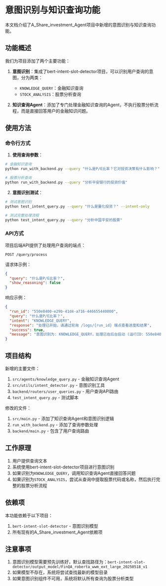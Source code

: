# 意图识别与知识查询功能

本文档介绍了A_Share_investment_Agent项目中新增的意图识别与知识查询功能。

## 功能概述

我们为项目添加了两个主要功能：

1. **意图识别**：集成了bert-intent-slot-detector项目，可以识别用户查询的意图，分为两类：
   - `KNOWLEDGE_QUERY`：金融知识查询
   - `STOCK_ANALYSIS`：股票分析查询

2. **知识查询Agent**：添加了专门处理金融知识查询的Agent，不执行股票分析流程，而是直接回答用户的金融知识问题。

## 使用方法

### 命令行方式

1. **使用查询参数**：

```bash
# 金融知识查询
python run_with_backend.py --query "什么是P/E比率？它对投资决策有什么影响？"

# 股票分析查询
python run_with_backend.py --query "分析平安银行的投资价值"
```

2. **意图识别测试**：

```bash
# 测试意图识别
python test_intent_query.py --query "什么是量化投资？" --intent-only

# 测试完整处理流程
python test_intent_query.py --query "分析中国平安的股票"
```

### API方式

项目后端API提供了处理用户查询的端点：

```
POST /query/process
```

请求体示例：
```json
{
  "query": "什么是P/E比率？",
  "show_reasoning": false
}
```

响应示例：
```json
{
  "run_id": "550e8400-e29b-41d4-a716-446655440000",
  "query": "什么是P/E比率？",
  "intent": "KNOWLEDGE_QUERY",
  "response": "处理已开始，请通过轮询 /logs/{run_id} 端点查看进度和结果",
  "success": true,
  "message": "意图识别为: KNOWLEDGE_QUERY，处理已在后台启动 (运行ID: 550e8400-e29b-41d4-a716-446655440000)"
}
```

## 项目结构

新增的主要文件：

1. `src/agents/knowledge_query.py` - 金融知识查询Agent
2. `src/utils/intent_detector.py` - 意图识别工具
3. `backend/routers/user_queries.py` - 用户查询API路由
4. `test_intent_query.py` - 测试脚本

修改的文件：

1. `src/main.py` - 添加了知识查询Agent和意图识别逻辑
2. `run_with_backend.py` - 添加了查询参数处理
3. `backend/main.py` - 包含了用户查询路由

## 工作原理

1. 用户提供查询文本
2. 系统使用bert-intent-slot-detector项目进行意图识别
3. 如果识别为`KNOWLEDGE_QUERY`，调用知识查询Agent直接回答问题
4. 如果识别为`STOCK_ANALYSIS`，尝试从查询中提取股票代码或名称，然后执行完整的股票分析流程

## 依赖项

本功能依赖于以下项目：

1. `bert-intent-slot-detector` - 意图识别模型
2. 所有现有的A_Share_investment_Agent依赖项

## 注意事项

1. 意图识别模型需要预先训练好，默认查找路径为：`bert-intent-slot-detector/output_model/FinQA_roberta_wwm_ext_large_20250518_v1`
2. 如果模型不存在，系统将尝试查找最新的模型目录
3. 如果意图识别组件不可用，系统将默认所有查询为股票分析类型 